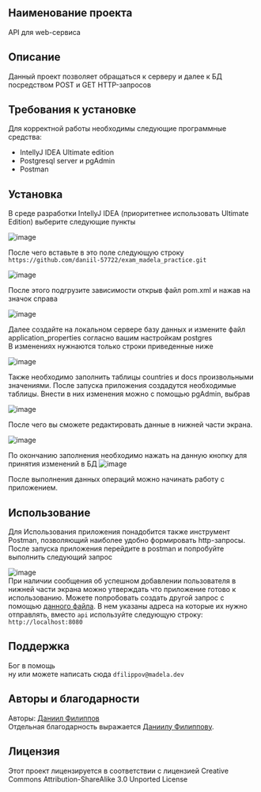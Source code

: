 
## Наименование проекта
API для web-сервиса

## Описание
Данный проект позволяет обращаться к серверу и далее к БД посредством POST и GET HTTP-запросов

## Требования к установке
Для корректной работы необходимы следующие программные средства:
* IntellyJ IDEA Ultimate edition
* Postgresql server и pgAdmin
* Postman

## Установка
В среде разработки IntellyJ IDEA (приоритетнее использовать Ultimate Edition) выберите следующие пункты    

![image](https://user-images.githubusercontent.com/77879547/176245082-ce08fd51-4929-44ca-a818-00186fbbbfbb.png)  

После чего вставьте в это поле следующую строку `https://github.com/daniil-57722/exam_madela_practice.git`    

![image](https://user-images.githubusercontent.com/77879547/176245232-be2c5641-3c36-4a04-93d5-056e672fbdb8.png)  

После этого подгрузите зависимости открыв файл pom.xml и нажав на значок справа    

![image](https://user-images.githubusercontent.com/77879547/176245631-7a37f1b3-b75f-452b-8d18-deb830862fe8.png)  

Далее создайте на локальном сервере базу данных и измените файл application_properties согласно вашим настройкам postgres  
В изменениях нужнаются только строки приведенные ниже    

![image](https://user-images.githubusercontent.com/77879547/176245924-38d978ab-cc0f-4311-ae31-b4c561169e41.png)  

Также необходимо заполнить таблицы countries и docs произвольными значениями. После запуска приложения создадутся необходимые таблицы. Внести в них изменения можно с помощью pgAdmin, выбрав  

![image](https://user-images.githubusercontent.com/77879547/176253462-799edbac-c389-48dc-94b4-915890ef1b17.png)  

После чего вы сможете редактировать данные в нижней части экрана.  

![image](https://user-images.githubusercontent.com/77879547/176253877-ca78cc16-ee2f-4f82-9c21-25c605bc180c.png)  

По окончанию заполнения необходимо нажать на данную кнопку для принятия изменений в БД ![image](https://user-images.githubusercontent.com/77879547/176253710-81e4c53f-8316-4808-a5c2-f77c2d57d6b0.png)  

После выполнения данных операций можно начинать работу с приложением.

## Использование
Для Использования приложения понадобится также инструмент Postman, позволяющий наиболее удобно формировать http-запросы.
После запуска приложения перейдите в postman и попробуйте выполнить следующий запрос  

![image](https://user-images.githubusercontent.com/77879547/176251286-9abda380-ed5c-400f-b706-87b0fe8589a1.png)  
При наличии сообщения об успешном добавлении пользователя в нижней части экрана можно утверждать что приложение готово к использованию.
Можете попробовать создать другой запрос с помощью [данного файла](https://yadi.sk/i/5Hp_Bz0Oy56W1w). В нем указаны адреса на которые их нужно отправлять, вместо `api` используйте следующую строку: `http://localhost:8080`

## Поддержка
Бог в помощь  
ну или можете написать сюда
`dfilippov@madela.dev`

## Авторы и благодарности
Авторы: [Даниил Филиппов](https://github.com/daniil-57722)  
Отдельная благодарность выражается [Даниилу Филиппову](https://github.com/daniil-57722).

## Лицензия
Этот проект лицензируется в соответствии с лицензией Creative Commons Attribution-ShareAlike 3.0 Unported License
